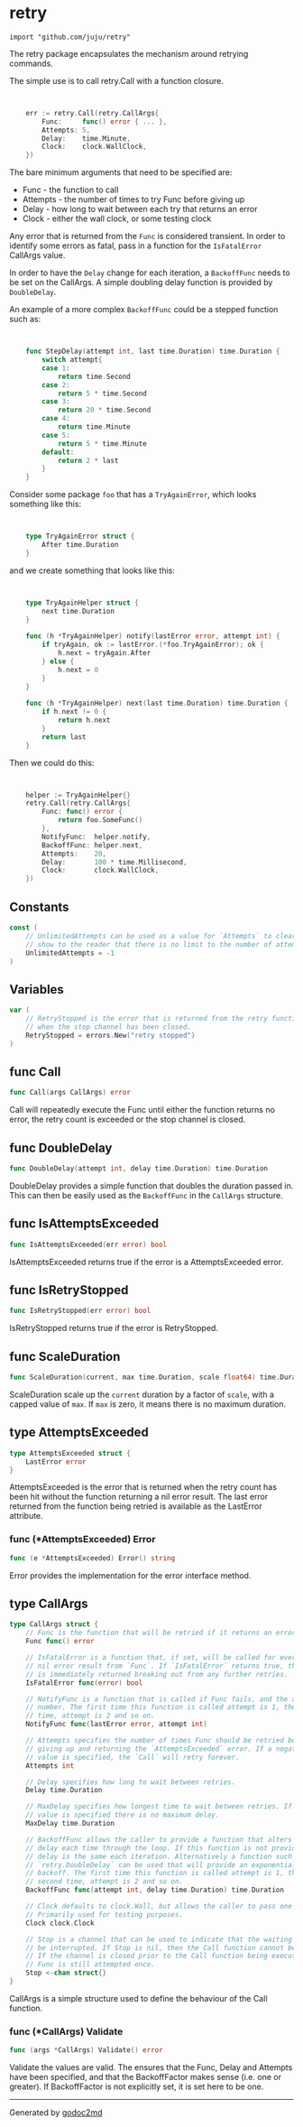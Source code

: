 
# retry
    import "github.com/juju/retry"

The retry package encapsulates the mechanism around retrying commands.

The simple use is to call retry.Call with a function closure.

```go


	err := retry.Call(retry.CallArgs{
		Func:     func() error { ... },
		Attempts: 5,
		Delay:    time.Minute,
		Clock:    clock.WallClock,
	})

```

The bare minimum arguments that need to be specified are:
* Func - the function to call
* Attempts - the number of times to try Func before giving up
* Delay - how long to wait between each try that returns an error
* Clock - either the wall clock, or some testing clock

Any error that is returned from the `Func` is considered transient.
In order to identify some errors as fatal, pass in a function for the
`IsFatalError` CallArgs value.

In order to have the `Delay` change for each iteration, a `BackoffFunc`
needs to be set on the CallArgs. A simple doubling delay function is
provided by `DoubleDelay`.

An example of a more complex `BackoffFunc` could be a stepped function such
as:

```go


	func StepDelay(attempt int, last time.Duration) time.Duration {
		switch attempt{
		case 1:
			return time.Second
		case 2:
			return 5 * time.Second
		case 3:
			return 20 * time.Second
		case 4:
			return time.Minute
		case 5:
			return 5 * time.Minute
		default:
			return 2 * last
		}
	}

```

Consider some package `foo` that has a `TryAgainError`, which looks something
like this:
```go


	type TryAgainError struct {
		After time.Duration
	}

```
and we create something that looks like this:

```go


	type TryAgainHelper struct {
		next time.Duration
	}
	
	func (h *TryAgainHelper) notify(lastError error, attempt int) {
		if tryAgain, ok := lastError.(*foo.TryAgainError); ok {
			h.next = tryAgain.After
		} else {
			h.next = 0
		}
	}
	
	func (h *TryAgainHelper) next(last time.Duration) time.Duration {
		if h.next != 0 {
			return h.next
		}
		return last
	}

```

Then we could do this:
```go


	helper := TryAgainHelper{}
	retry.Call(retry.CallArgs{
		Func: func() error {
			return foo.SomeFunc()
		},
		NotifyFunc:  helper.notify,
		BackoffFunc: helper.next,
		Attempts:    20,
		Delay:       100 * time.Millisecond,
		Clock:       clock.WallClock,
	})

```




## Constants
``` go
const (
    // UnlimitedAttempts can be used as a value for `Attempts` to clearly
    // show to the reader that there is no limit to the number of attempts.
    UnlimitedAttempts = -1
)
```

## Variables
``` go
var (
    // RetryStopped is the error that is returned from the retry functions
    // when the stop channel has been closed.
    RetryStopped = errors.New("retry stopped")
)
```

## func Call
``` go
func Call(args CallArgs) error
```
Call will repeatedly execute the Func until either the function returns no
error, the retry count is exceeded or the stop channel is closed.


## func DoubleDelay
``` go
func DoubleDelay(attempt int, delay time.Duration) time.Duration
```
DoubleDelay provides a simple function that doubles the duration passed in.
This can then be easily used as the `BackoffFunc` in the `CallArgs`
structure.


## func IsAttemptsExceeded
``` go
func IsAttemptsExceeded(err error) bool
```
IsAttemptsExceeded returns true if the error is a AttemptsExceeded
error.


## func IsRetryStopped
``` go
func IsRetryStopped(err error) bool
```
IsRetryStopped returns true if the error is RetryStopped.


## func ScaleDuration
``` go
func ScaleDuration(current, max time.Duration, scale float64) time.Duration
```
ScaleDuration scale up the `current` duration by a factor of `scale`, with
a capped value of `max`. If `max` is zero, it means there is no maximum
duration.



## type AttemptsExceeded
``` go
type AttemptsExceeded struct {
    LastError error
}
```
AttemptsExceeded is the error that is returned when the retry count has
been hit without the function returning a nil error result. The last error
returned from the function being retried is available as the LastError
attribute.











### func (\*AttemptsExceeded) Error
``` go
func (e *AttemptsExceeded) Error() string
```
Error provides the implementation for the error interface method.



## type CallArgs
``` go
type CallArgs struct {
    // Func is the function that will be retried if it returns an error result.
    Func func() error

    // IsFatalError is a function that, if set, will be called for every non-
    // nil error result from `Func`. If `IsFatalError` returns true, the error
    // is immediately returned breaking out from any further retries.
    IsFatalError func(error) bool

    // NotifyFunc is a function that is called if Func fails, and the attempt
    // number. The first time this function is called attempt is 1, the second
    // time, attempt is 2 and so on.
    NotifyFunc func(lastError error, attempt int)

    // Attempts specifies the number of times Func should be retried before
    // giving up and returning the `AttemptsExceeded` error. If a negative
    // value is specified, the `Call` will retry forever.
    Attempts int

    // Delay specifies how long to wait between retries.
    Delay time.Duration

    // MaxDelay specifies how longest time to wait between retries. If no
    // value is specified there is no maximum delay.
    MaxDelay time.Duration

    // BackoffFunc allows the caller to provide a function that alters the
    // delay each time through the loop. If this function is not provided the
    // delay is the same each iteration. Alternatively a function such as
    // `retry.DoubleDelay` can be used that will provide an exponential
    // backoff. The first time this function is called attempt is 1, the
    // second time, attempt is 2 and so on.
    BackoffFunc func(attempt int, delay time.Duration) time.Duration

    // Clock defaults to clock.Wall, but allows the caller to pass one in.
    // Primarily used for testing purposes.
    Clock clock.Clock

    // Stop is a channel that can be used to indicate that the waiting should
    // be interrupted. If Stop is nil, then the Call function cannot be interrupted.
    // If the channel is closed prior to the Call function being executed, the
    // Func is still attempted once.
    Stop <-chan struct{}
}
```
CallArgs is a simple structure used to define the behaviour of the Call
function.











### func (\*CallArgs) Validate
``` go
func (args *CallArgs) Validate() error
```
Validate the values are valid. The ensures that the Func, Delay and Attempts
have been specified, and that the BackoffFactor makes sense (i.e. one or greater).
If BackoffFactor is not explicitly set, it is set here to be one.









- - -
Generated by [godoc2md](http://godoc.org/github.com/davecheney/godoc2md)